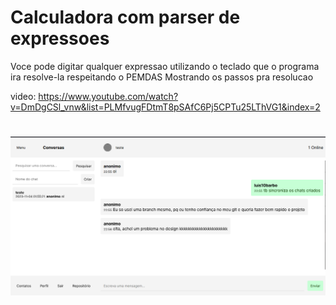# Calculadora com parser de expressoes
Voce pode digitar qualquer expressao utilizando o teclado que o programa ira resolve-la respeitando o PEMDAS
Mostrando os passos pra resolucao

video: https://www.youtube.com/watch?v=DmDgCSl_vnw&list=PLMfvugFDtmT8pSAfC6Pj5CPTu25LThVG1&index=2
#
![](https://github.com/luis10barbo/chatapp/blob/main/Captura%20de%20tela%202023-11-04%20204857.png)
